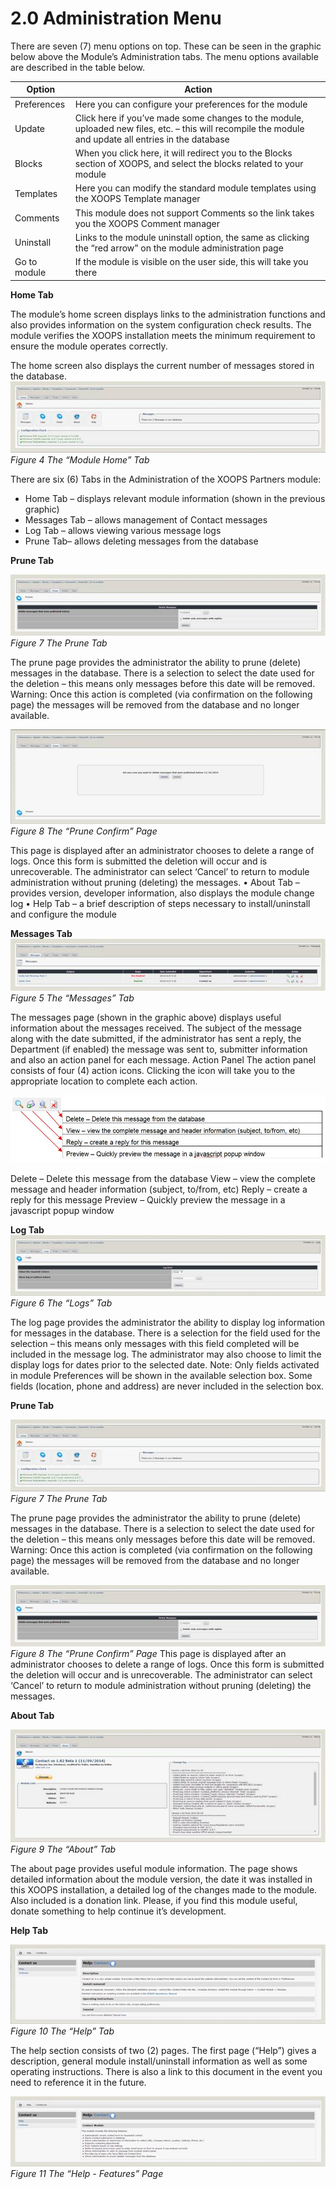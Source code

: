 # 2.0 Administration Menu


There are seven (7) menu options on top.  These can be seen in the graphic below above the Module’s Administration tabs.  The menu options available are described in the table below.

|Option|	Action|
|--|--|
|Preferences|	Here you can configure your preferences for the module|
|Update|	Click here if you’ve made some changes to the module, uploaded new files, etc. – this will recompile the module and update all entries in the database |
|Blocks|	When you click here, it will redirect you to the Blocks section of XOOPS, and select the blocks related to your module|
|Templates|	Here you can modify the standard module templates using the XOOPS Template manager|
|Comments|	This module does not support Comments so the link takes you the XOOPS Comment manager|
|Uninstall	|Links to the module uninstall option, the same as clicking the “red arrow” on the module administration page|
|Go to module|	If the module is visible on the user side, this will take you there|

**Home Tab**

The module’s home screen displays links to the administration functions and also provides information on the system configuration check results.  The module verifies the XOOPS installation meets the minimum requirement to ensure the module operates correctly.

The home screen also displays the current number of messages stored in the database.
![image007.jpg](../assets/image007.jpg) 
*Figure 4 The “Module Home” Tab*

There are six (6) Tabs in the Administration of the XOOPS Partners module: 
-	Home Tab – displays relevant module information (shown in the previous graphic)
-	Messages Tab – allows management of Contact messages
-	Log Tab – allows viewing various message logs
-	Prune Tab– allows deleting messages from the database

**Prune Tab**

![image008.jpg](../assets/image008.jpg) 
*Figure 7 The Prune Tab*

The prune page provides the administrator the ability to prune (delete) messages in the database. There is a selection to select the date used for the deletion – this means only messages before this date will be removed.  Warning:  Once this action is completed (via confirmation on the following page) the messages will be removed from the database and no longer available.

![image009.jpg](../assets/image009.jpg)  
*Figure 8 The “Prune Confirm” Page*

This page is displayed after an administrator chooses to delete a range of logs.  Once this form is submitted the deletion will occur and is unrecoverable. The administrator can select ‘Cancel’ to return to module administration without pruning (deleting) the messages.
•	About Tab – provides version, developer information, also displays the module change log
•	Help Tab – a brief description of steps necessary to install/uninstall and configure the module

**Messages Tab**
![image010.jpg](../assets/image010.jpg)  
*Figure 5 The “Messages” Tab*

The messages page (shown in the graphic above) displays useful information about the messages received. The subject of the message along with the date submitted, if the administrator has sent a reply, the Department (if enabled) the message was sent to, submitter information and also an action panel for each message.
Action Panel
The action panel consists of four (4) action icons.  Clicking the icon will take you to the appropriate location to complete each action.
 

![image011.jpg](../assets/image011.jpg) 


Delete – Delete this message from the database
				View – view the complete message and header information (subject, to/from, etc)
				Reply – create a reply for this message
				Preview – Quickly preview the message in a javascript popup window

 
**Log Tab**
![image016.jpg](../assets/image016.jpg) 
*Figure 6 The “Logs” Tab*

The log page provides the administrator the ability to display log information for messages in the database.  There is a selection for the field used for the selection – this means only messages with this field completed will be included in the message log.  The administrator may also choose to limit the display logs for dates prior to the selected date.  Note: Only fields activated in module Preferences will be shown in the available selection box.  Some fields (location, phone and address) are never included in the selection box.

**Prune Tab**

![image008.jpg](../assets/image007.jpg) 
*Figure 7 The Prune Tab*

The prune page provides the administrator the ability to prune (delete) messages in the database. There is a selection to select the date used for the deletion – this means only messages before this date will be removed.  Warning:  Once this action is completed (via confirmation on the following page) the messages will be removed from the database and no longer available.

![image008.jpg](../assets/image008.jpg)  
*Figure 8 The “Prune Confirm” Page*
This page is displayed after an administrator chooses to delete a range of logs.  Once this form is submitted the deletion will occur and is unrecoverable. The administrator can select ‘Cancel’ to return to module administration without pruning (deleting) the messages.

**About Tab**

![image017.jpg](../assets/image017.jpg)  
*Figure 9 The “About” Tab*

The about page provides useful module information.  The page shows detailed information about the module version, the date it was installed in this XOOPS installation, a detailed log of the changes made to the module.  Also included is a donation link.  Please, if you find this module useful, donate something to help continue it’s development.

**Help Tab**

![image018.jpg](../assets/image018.jpg)  
*Figure 10 The “Help” Tab*

The help section consists of two (2) pages. The first page (“Help”) gives a description, general module install/uninstall information as well as some operating instructions.  There is also a link to this document in the event you need to reference it in the future.

![image019.jpg](../assets/image019.jpg)  
*Figure 11 The “Help - Features” Page*

 

